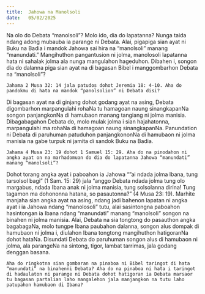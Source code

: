 ```yaml
---
title:  Jahowa na Manolsoli
date:   05/02/2025
---
```


Na olo do Debata “manolsoli”? Molo ido, dia do lapatanna? Nunga taida ndang adong mubauba ia parange ni Debata. Alai, pigapiga sian ayat ni Buku na Badia i mandok Jahowa sai hira na “manolsoli” manang “manundati.” Mangihuthon pangantusion ni jolma, manolosoli lapatanna hata ni sahalak jolma ala nunga mangulahon hageduhon. Dibahen i, songon dia do dalanna piga sian ayat na di bagasan Bibel i manggombarhon Debata na “manolsoli”?

`Jahama 2 Musa 32: 14 jala patudos dohot Jeremia 18: 4-10. Aha do pandokmu di hata na mandok “panolsolion” ni Debata disi?`

Di bagasan ayat na di ginjang dohot godang ayat na asing, Debata digombarhon marpangulahi rohaNa tu hamagoan naung sinangkapanNa songon panjangkonNa di hamubaon manang tangiang ni jolma manisia. Dibagabagahon Debata do, molo mulak jolma i sian hajahatonna, marpangulahi ma rohaNa di hamagoan naung sinangkapanNa. Panundation ni Debata di paruhuman patuduhon panjangkononNa di hamubaon ni jolma manisia na gabe turpuk ni jamita di sandok Buku na Badia.

`Jahama 4 Musa 23: 19 dohot 1 Samuel 15: 29. Aha do na pinodahon ni angka ayat on na marhadomuan do dia do lapatanna Jahowa “manundati” manang “manolsoli”?`

Dohot torang angka ayat i paboahon ia Jahowa “”ai ndada jolma Ibana, tung tarsolsol bagi” (1 Sam. 15: 29) jala “anggo Debata ndada jolma tung olo margabus, ndada Ibana anak ni jolma manisia, tung solsolanna dirina! Tung tagamon ma dohononna hatana, so pasautonna?” (4 Musa 23: 19). Marhite manjaha sian angka ayat na asing, ndang jadi bahenon lapatan ni angka ayat i ia Jahowa ndang “manolosoli” tutu, alai sasintongna paboahon hasintongan ia Ibana ndang “manundati” manang “manolsoli” songon na binahen ni jolma manisia. Alai, Debata na sia tongtong do pasauthon angka bagabagaNa, molo tungpe Ibana paubahon dalanna, songon alus dompak di hamubaon ni jolma i, diulahon Ibana tongtong mangihuthon hatigoranNa dohot hataNa. Disundati Debata do paruhuman songon alus di hamubaon ni jolma, ala parangeNa na sintong, tigor, lambat tarrimas, jala godang denggan basana.

`Aha do ringkotna sian gombaran na pinaboa ni Bibel taringot di hata “manundati” na binahenni Debata? Aha do na pinaboa ni hata i taringot di hadaulaton ni parange ni Debata dohot hatigoran ia Debata marsaor tu bagasan partalian laho mangalehon jala manjangkon na tutu laho patupahon hamubaon di Ibana?`